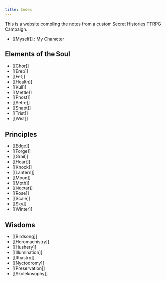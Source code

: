 ```yaml
---
title: Index
---
```

This is a website compiling the notes from a custom Secret Histories TTRPG Campaign.

- [[Myself]] : My Character

## Elements of the Soul

- [[Chor]]
- [[Ereb]]
- [[Fet]]
- [[Health]]
- [[Kull]]
- [[Mettle]]
- [[Phost]]
- [[Setre]]
- [[Shapt]]
- [[Trist]]
- [[Wist]]

## Principles

- [[Edge]]
- [[Forge]]
- [[Grail]]
- [[Heart]]
- [[Knock]]
- [[Lantern]]
- [[Moon]]
- [[Moth]]
- [[Nectar]]
- [[Rose]]
- [[Scale]]
- [[Sky]]
- [[Winter]]

## Wisdoms

- [[Birdsong]]
- [[Horomachistry]]
- [[Hushery]]
- [[Illumination]]
- [[Ithastry]]
- [[Nyctodromy]]
- [[Preservation]]
- [[Skolekosophy]]
